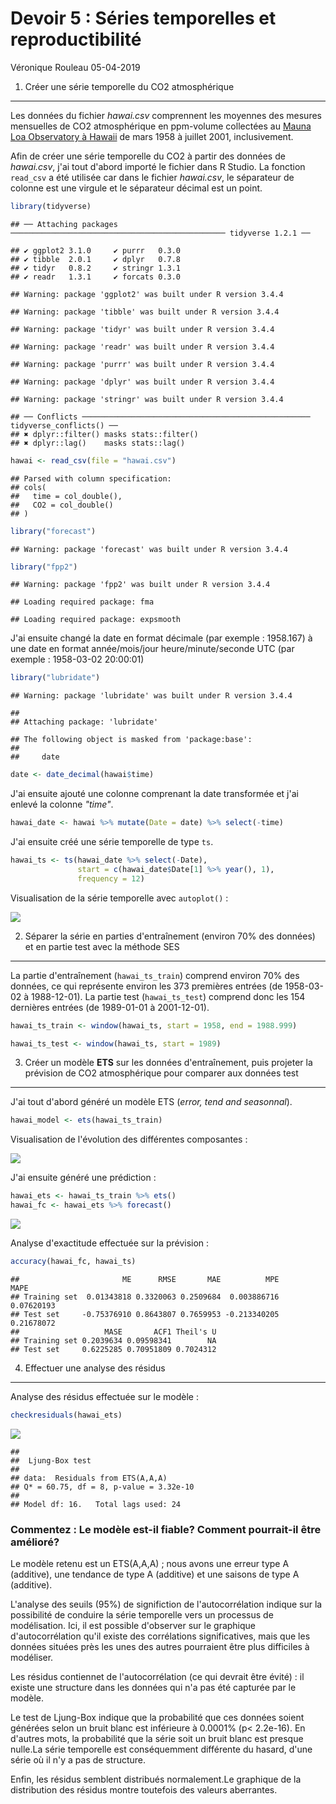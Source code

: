 Devoir 5 : Séries temporelles et reproductibilité
================
Véronique Rouleau
05-04-2019

1. Créer une série temporelle du CO2 atmosphérique
--------------------------------------------------

Les données du fichier *hawai.csv* comprennent les moyennes des mesures mensuelles de CO2 atmosphérique en ppm-volume collectées au [Mauna Loa Observatory à Hawaii](https://www.esrl.noaa.gov/gmd/obop/mlo/) de mars 1958 à juillet 2001, inclusivement.

Afin de créer une série temporelle du CO2 à partir des données de *hawai.csv*, j'ai tout d'abord importé le fichier dans R Studio. La fonction `read_csv` a été utilisée car dans le fichier *hawai.csv*, le séparateur de colonne est une virgule et le séparateur décimal est un point.

``` r
library(tidyverse)
```

    ## ── Attaching packages ──────────────────────────────────────────────── tidyverse 1.2.1 ──

    ## ✔ ggplot2 3.1.0     ✔ purrr   0.3.0
    ## ✔ tibble  2.0.1     ✔ dplyr   0.7.8
    ## ✔ tidyr   0.8.2     ✔ stringr 1.3.1
    ## ✔ readr   1.3.1     ✔ forcats 0.3.0

    ## Warning: package 'ggplot2' was built under R version 3.4.4

    ## Warning: package 'tibble' was built under R version 3.4.4

    ## Warning: package 'tidyr' was built under R version 3.4.4

    ## Warning: package 'readr' was built under R version 3.4.4

    ## Warning: package 'purrr' was built under R version 3.4.4

    ## Warning: package 'dplyr' was built under R version 3.4.4

    ## Warning: package 'stringr' was built under R version 3.4.4

    ## ── Conflicts ─────────────────────────────────────────────────── tidyverse_conflicts() ──
    ## ✖ dplyr::filter() masks stats::filter()
    ## ✖ dplyr::lag()    masks stats::lag()

``` r
hawai <- read_csv(file = "hawai.csv")
```

    ## Parsed with column specification:
    ## cols(
    ##   time = col_double(),
    ##   CO2 = col_double()
    ## )

``` r
library("forecast")
```

    ## Warning: package 'forecast' was built under R version 3.4.4

``` r
library("fpp2")
```

    ## Warning: package 'fpp2' was built under R version 3.4.4

    ## Loading required package: fma

    ## Loading required package: expsmooth

J'ai ensuite changé la date en format décimale (par exemple : 1958.167) à une date en format année/mois/jour heure/minute/seconde UTC (par exemple : 1958-03-02 20:00:01)

``` r
library("lubridate")
```

    ## Warning: package 'lubridate' was built under R version 3.4.4

    ## 
    ## Attaching package: 'lubridate'

    ## The following object is masked from 'package:base':
    ## 
    ##     date

``` r
date <- date_decimal(hawai$time)
```

J'ai ensuite ajouté une colonne comprenant la date transformée et j'ai enlevé la colonne *"time"*.

``` r
hawai_date <- hawai %>% mutate(Date = date) %>% select(-time)
```

J'ai ensuite créé une série temporelle de type `ts`.

``` r
hawai_ts <- ts(hawai_date %>% select(-Date), 
               start = c(hawai_date$Date[1] %>% year(), 1),
               frequency = 12)
```

Visualisation de la série temporelle avec `autoplot()` :

![](CO2_hawaii_files/figure-markdown_github/hawai_ts-1.png)

2. Séparer la série en parties d'entraînement (environ 70% des données) et en partie test avec la méthode SES
-------------------------------------------------------------------------------------------------------------

La partie d'entraînement (`hawai_ts_train`) comprend environ 70% des données, ce qui représente environ les 373 premières entrées (de 1958-03-02 à 1988-12-01). La partie test (`hawai_ts_test`) comprend donc les 154 dernières entrées (de 1989-01-01 à 2001-12-01).

``` r
hawai_ts_train <- window(hawai_ts, start = 1958, end = 1988.999)

hawai_ts_test <- window(hawai_ts, start = 1989)
```

3. Créer un modèle **ETS** sur les données d'entraînement, puis projeter la prévision de CO2 atmosphérique pour comparer aux données test
-----------------------------------------------------------------------------------------------------------------------------------------

J'ai tout d'abord généré un modèle ETS (*error, tend and seasonnal*).

``` r
hawai_model <- ets(hawai_ts_train)
```

Visualisation de l'évolution des différentes composantes :

![](CO2_hawaii_files/figure-markdown_github/hawai_model-1.png)

J'ai ensuite généré une prédiction :

``` r
hawai_ets <- hawai_ts_train %>% ets()
hawai_fc <- hawai_ets %>% forecast()
```

![](CO2_hawaii_files/figure-markdown_github/hawai_fc-1.png)

Analyse d'exactitude effectuée sur la prévision :

``` r
accuracy(hawai_fc, hawai_ts)
```

    ##                       ME      RMSE       MAE          MPE       MAPE
    ## Training set  0.01343818 0.3320063 0.2509684  0.003886716 0.07620193
    ## Test set     -0.75376910 0.8643807 0.7659953 -0.213340205 0.21678072
    ##                   MASE       ACF1 Theil's U
    ## Training set 0.2039634 0.09598341        NA
    ## Test set     0.6225285 0.70951809 0.7024312

4. Effectuer une analyse des résidus
------------------------------------

Analyse des résidus effectuée sur le modèle :

``` r
checkresiduals(hawai_ets)
```

![](CO2_hawaii_files/figure-markdown_github/unnamed-chunk-9-1.png)

    ## 
    ##  Ljung-Box test
    ## 
    ## data:  Residuals from ETS(A,A,A)
    ## Q* = 60.75, df = 8, p-value = 3.32e-10
    ## 
    ## Model df: 16.   Total lags used: 24

### Commentez : Le modèle est-il fiable? Comment pourrait-il être amélioré?

Le modèle retenu est un ETS(A,A,A) ; nous avons une erreur type A (additive), une tendance de type A (additive) et une saisons de type A (additive).

L'analyse des seuils (95%) de significtion de l'autocorrélation indique sur la possibilité de conduire la série temporelle vers un processus de modélisation. Ici, il est possible d'observer sur le graphique d'autocorrélation qu'il existe des corrélations significatives, mais que les données situées près les unes des autres pourraient être plus difficiles à modéliser.

Les résidus contiennet de l'autocorrélation (ce qui devrait être évité) : il existe une structure dans les données qui n'a pas été capturée par le modèle.

Le test de Ljung-Box indique que la probabilité que ces données soient générées selon un bruit blanc est inférieure à 0.0001% (p&lt; 2.2e-16). En d'autres mots, la probabilité que la série soit un bruit blanc est presque nulle.La série temporelle est conséquemment différente du hasard, d'une série où il n'y a pas de structure.

Enfin, les résidus semblent distribués normalement.Le graphique de la distribution des résidus montre toutefois des valeurs aberrantes.
